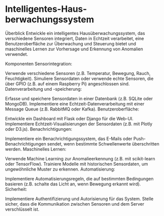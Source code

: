 # Intelligentes-Haus-berwachungssystem
Überblick
Entwickle ein intelligentes Hausüberwachungssystem, das verschiedene Sensoren integriert, Daten in Echtzeit verarbeitet, eine Benutzeroberfläche zur Überwachung und Steuerung bietet und maschinelles Lernen zur Vorhersage und Erkennung von Anomalien verwendet.

Komponenten
Sensorintegration:

Verwende verschiedene Sensoren (z.B. Temperatur, Bewegung, Rauch, Feuchtigkeit).
Simuliere Sensordaten oder verwende echte Sensoren, die über GPIO (z.B. auf einem Raspberry Pi) angeschlossen sind.
Datenverarbeitung und -speicherung:

Erfasse und speichere Sensordaten in einer Datenbank (z.B. SQLite oder MongoDB).
Implementiere eine Echtzeit-Datenverarbeitung mit einer Message Queue (z.B. RabbitMQ oder Kafka).
Benutzeroberfläche:

Entwickle ein Dashboard mit Flask oder Django für die Web-UI.
Implementiere Echtzeit-Visualisierungen der Sensordaten (z.B. mit Plotly oder D3.js).
Benachrichtigungen:

Implementiere ein Benachrichtigungssystem, das E-Mails oder Push-Benachrichtigungen sendet, wenn bestimmte Schwellenwerte überschritten werden.
Maschinelles Lernen:

Verwende Machine Learning zur Anomalieerkennung (z.B. mit scikit-learn oder TensorFlow).
Trainiere Modelle mit historischen Sensordaten, um ungewöhnliche Muster zu erkennen.
Automatisierung:

Implementiere Automatisierungsregeln, die auf bestimmten Bedingungen basieren (z.B. schalte das Licht an, wenn Bewegung erkannt wird).
Sicherheit:

Implementiere Authentifizierung und Autorisierung für das System.
Stelle sicher, dass die Kommunikation zwischen Sensoren und dem Server verschlüsselt ist.

